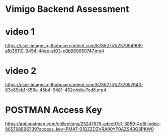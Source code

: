 # Vimigo Backend Assessment

# video 1
https://user-images.githubusercontent.com/67852751/237054908-a1b36110-9454-44ee-af03-c0b960050747.mp4

# video 2
https://user-images.githubusercontent.com/67852751/237057940-83e89eb1-556a-45b4-9481-462c4dbe7cd6.mp4

# POSTMAN Access Key
https://api.postman.com/collections/25247575-adcc07c1-3859-4c8f-bdee-965798896739?access_key=PMAT-01GZZDZVRA00YF0AZS43G8PKW0
